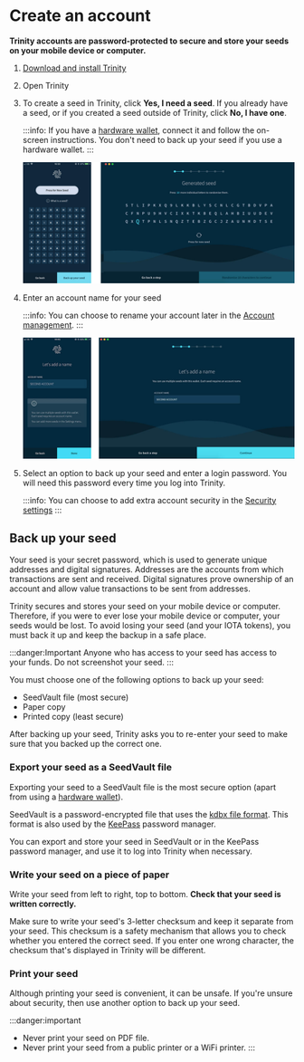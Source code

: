 # Create an account

**Trinity accounts are password-protected to secure and store your seeds on your mobile device or computer.**

1. [Download and install Trinity](https://trinity.iota.org/)

2. Open Trinity

3. To create a seed in Trinity, click **Yes, I need a seed**. If you already have a seed, or if you created a seed outside of Trinity, click **No, I have one**.
    
    :::info:
    If you have a [hardware wallet](../concepts/hardware-wallet.md), connect it and follow the on-screen instructions. You don't need to back up your seed if you use a hardware wallet.
    :::
   
    ![Generating a seed](../images/seed-generation.png)

4. Enter an account name for your seed

    :::info:
    You can choose to rename your account later in the [Account management](../how-to-guides/manage-your-account.md).
    :::

    ![Account name](../images/account-name.jpg)

5. Select an option to back up your seed and enter a login password. You will need this password every time you log into Trinity.

    :::info:
    You can choose to add extra account security in the [Security settings](../how-to-guides/manage-your-security-settings.md)
    :::

## Back up your seed

Your seed is your secret password, which is used to generate unique addresses and digital signatures. Addresses are the accounts from which transactions are sent and received. Digital signatures prove ownership of an account and allow value transactions to be sent from addresses.

Trinity secures and stores your seed on your mobile device or computer. Therefore, if you were to ever lose your mobile device or computer, your seeds would be lost. To avoid losing your seed (and your IOTA tokens), you must back it up and keep the backup in a safe place.

:::danger:Important
Anyone who has access to your seed has access to your funds. Do not screenshot your seed.
:::

You must choose one of the following options to back up your seed:
* SeedVault file (most secure)
* Paper copy
* Printed copy (least secure)

After backing up your seed, Trinity asks you to re-enter your seed to make sure that you backed up the correct one.

### Export your seed as a SeedVault file

Exporting your seed to a SeedVault file is the most secure option (apart from using a [hardware wallet](../concepts/hardware-wallet.md)).  

SeedVault is a password-encrypted file that uses the [kdbx file format](https://keepass.info/help/kb/kdbx_4.html). This format is also used by the [KeePass](https://keepass.info/) password manager.

You can export and store your seed in SeedVault or in the KeePass password manager, and use it to log into Trinity when necessary. 

### Write your seed on a piece of paper

Write your seed from left to right, top to bottom. **Check that your seed is written correctly.**

Make sure to write your seed's 3-letter checksum and keep it separate from your seed. This checksum is a safety mechanism that allows you to check whether you entered the correct seed. If you enter one wrong character, the checksum that's displayed in Trinity will be different.

### Print your seed

Although printing your seed is convenient, it can be unsafe. If you're unsure about security, then use another option to back up your seed. 

:::danger:important
* Never print your seed on PDF file.
* Never print your seed from a public printer or a WiFi printer.
:::

